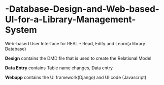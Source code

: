 # -Database-Design-and-Web-based-UI-for-a-Library-Management-System

Web-based User Interface for REAL - Read, Edify and Learn(a library Database)

**Design** contains the DMD file that is used to create the Relational Model

**Data Entry** contains Table name changes, Data entry

**Webapp** contains the UI framework(Django) and UI code (Javascript)

